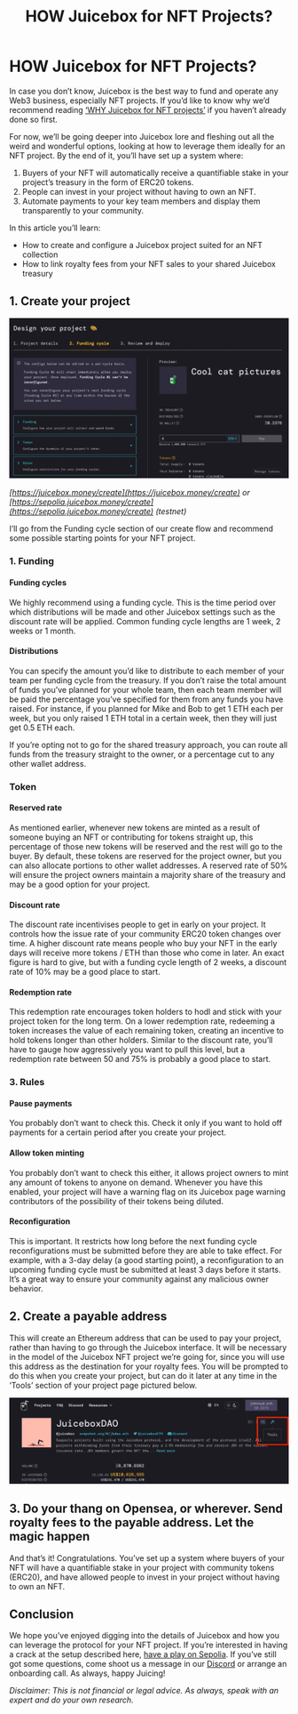 ﻿---
slug: how-juicebox-for-nfts
title: HOW Juicebox for NFT Projects?
authors: [johnnyd]
tags: [guide, nft]
---

# HOW Juicebox for NFT Projects?

In case you don’t know, Juicebox is the best way to fund and operate any Web3 business, especially NFT projects. If you’d like to know why we’d recommend reading [‘WHY Juicebox for NFT projects’](/blog/why-juicebox-for-nfts) if you haven’t already done so first. 

For now, we’ll be going deeper into Juicebox lore and fleshing out all the weird and wonderful options, looking at how to leverage them ideally for an NFT project. By the end of it, you’ll have set up a system where: 
1. Buyers of your NFT will automatically receive a quantifiable stake in your project’s treasury in the form of ERC20 tokens.
2. People can invest in your project without having to own an NFT. 
3. Automate payments to your key team members and display them transparently to your community. 

In this article you’ll learn:
* How to create and configure a Juicebox project suited for an NFT collection
* How to link royalty fees from your NFT sales to your shared Juicebox treasury

## 1. Create your project

![](image1.webp)

*[https://juicebox.money/create](https://juicebox.money/create) or [https://sepolia.juicebox.money/create](https://sepolia.juicebox.money/create) (testnet)*

I’ll go from the Funding cycle section of our create flow and recommend some possible starting points for your NFT project.

### 1. Funding 

#### Funding cycles
We highly recommend using a funding cycle. This is the time period over which distributions will be made and other Juicebox settings such as the discount rate will be applied. Common funding cycle lengths are 1 week, 2 weeks or 1 month.

#### Distributions
You can specify the amount you’d like to distribute to each member of your team per funding cycle from the treasury. If you don’t raise the total amount of funds you’ve planned for your whole team, then each team member will be paid the percentage you’ve specified for them from any funds you have raised. For instance, if you planned for Mike and Bob to get 1 ETH each per week, but you only raised 1 ETH total in a certain week, then they will just get 0.5 ETH each. 

If you’re opting not to go for the shared treasury approach, you can route all funds from the treasury straight to the owner, or a percentage cut to any other wallet address.

### Token
#### Reserved rate
As mentioned earlier, whenever new tokens are minted as a result of someone buying an NFT or contributing for tokens straight up, this percentage of those new tokens will be reserved and the rest will go to the buyer. By default, these tokens are reserved for the project owner, but you can also allocate portions to other wallet addresses. A reserved rate of 50% will ensure the project owners maintain a majority share of the treasury and may be a good option for your project. 

#### Discount rate
The discount rate incentivises people to get in early on your project. It controls how the issue rate of your community ERC20 token changes over time. A higher discount rate means people who buy your NFT in the early days will receive more tokens / ETH than those who come in later. An exact figure is hard to give, but with a funding cycle length of 2 weeks, a discount rate of 10% may be a good place to start.

#### Redemption rate
This redemption rate encourages token holders to hodl and stick with your project token for the long term. On a lower redemption rate, redeeming a token increases the value of each remaining token, creating an incentive to hold tokens longer than other holders. Similar to the discount rate, you’ll have to gauge how aggressively you want to pull this level, but a redemption rate between 50 and 75% is probably a good place to start. 

### 3. Rules
#### Pause payments
You probably don’t want to check this. Check it only if you want to hold off payments for a certain period after you create your project.

#### Allow token minting
You probably don’t want to check this either, it allows project owners to mint any amount of tokens to anyone on demand. Whenever you have this enabled, your project will have a warning flag on its Juicebox page warning contributors of the possibility of their tokens being diluted. 

#### Reconfiguration
This is important. It restricts how long before the next funding cycle reconfigurations must be submitted before they are able to take effect. For example, with a 3-day delay (a good starting point), a reconfiguration to an upcoming funding cycle must be submitted at least 3 days before it starts. It’s a great way to ensure your community against any malicious owner behavior. 

## 2. Create a payable address

This will create an Ethereum address that can be used to pay your project, rather than having to go through the Juicebox interface. It will be necessary in the model of the Juicebox NFT project we’re going for, since you will use this address as the destination for your royalty fees. You will be prompted to do this when you create your project, but can do it later at any time in the ‘Tools’ section of your project page pictured below. 

![](image2.webp)

## 3. Do your thang on Opensea, or wherever. Send royalty fees to the payable address. Let the magic happen 

And that’s it! Congratulations. You’ve set up a system where buyers of your NFT will have a quantifiable stake in your project with community tokens (ERC20), and have allowed people to invest in your project without having to own an NFT. 

## Conclusion

We hope you’ve enjoyed digging into the details of Juicebox and how you can leverage the protocol for your NFT project. If you’re interested in having a crack at the setup described here, [have a play on Sepolia](https://sepolia.juicebox.money/create). If you’ve still got some questions, come shoot us a message in our [Discord](https://discord.gg/juicebox) or arrange an onboarding call. As always, happy Juicing!

*Disclaimer: This is not financial or legal advice. As always, speak with an expert and do your own research.*
